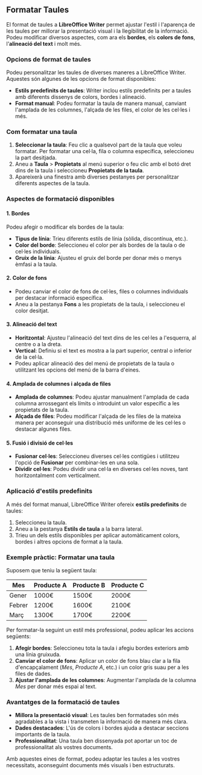 ## Formatar Taules

El format de taules a **LibreOffice Writer** permet ajustar l'estil i l'aparença de les taules per millorar la presentació visual i la llegibilitat de la informació. Podeu modificar diversos aspectes, com ara els **bordes**, els **colors de fons**, l'**alineació del text** i molt més.

### Opcions de format de taules

Podeu personalitzar les taules de diverses maneres a LibreOffice Writer. Aquestes són algunes de les opcions de format disponibles:

- **Estils predefinits de taules**: Writer inclou estils predefinits per a taules amb diferents dissenys de colors, bordes i alineació.
- **Format manual**: Podeu formatar la taula de manera manual, canviant l'amplada de les columnes, l'alçada de les files, el color de les cel·les i més.

### Com formatar una taula

1. **Seleccionar la taula**: Feu clic a qualsevol part de la taula que voleu formatar. Per formatar una cel·la, fila o columna específica, seleccioneu la part desitjada.
2. Aneu a **Taula** > **Propietats** al menú superior o feu clic amb el botó dret dins de la taula i seleccioneu **Propietats de la taula**.
3. Apareixerà una finestra amb diverses pestanyes per personalitzar diferents aspectes de la taula.

### Aspectes de formatació disponibles

#### 1. **Bordes**
   Podeu afegir o modificar els bordes de la taula:
   - **Tipus de línia**: Trieu diferents estils de línia (sòlida, discontínua, etc.).
   - **Color del borde**: Seleccioneu el color per als bordes de la taula o de cel·les individuals.
   - **Gruix de la línia**: Ajusteu el gruix del borde per donar més o menys èmfasi a la taula.

#### 2. **Color de fons**
   - Podeu canviar el color de fons de cel·les, files o columnes individuals per destacar informació específica.
   - Aneu a la pestanya **Fons** a les propietats de la taula, i seleccioneu el color desitjat.

#### 3. **Alineació del text**
   - **Horitzontal**: Ajusteu l'alineació del text dins de les cel·les a l'esquerra, al centre o a la dreta.
   - **Vertical**: Definiu si el text es mostra a la part superior, central o inferior de la cel·la.
   - Podeu aplicar alineació des del menú de propietats de la taula o utilitzant les opcions del menú de la barra d'eines.

#### 4. **Amplada de columnes i alçada de files**
   - **Amplada de columnes**: Podeu ajustar manualment l'amplada de cada columna arrossegant els límits o introduint un valor específic a les propietats de la taula.
   - **Alçada de files**: Podeu modificar l'alçada de les files de la mateixa manera per aconseguir una distribució més uniforme de les cel·les o destacar algunes files.

#### 5. **Fusió i divisió de cel·les**
   - **Fusionar cel·les**: Seleccioneu diverses cel·les contigües i utilitzeu l'opció de **Fusionar** per combinar-les en una sola.
   - **Dividir cel·les**: Podeu dividir una cel·la en diverses cel·les noves, tant horitzontalment com verticalment.

### Aplicació d'estils predefinits

A més del format manual, LibreOffice Writer ofereix **estils predefinits** de taules:

1. Seleccioneu la taula.
2. Aneu a la pestanya **Estils de taula** a la barra lateral.
3. Trieu un dels estils disponibles per aplicar automàticament colors, bordes i altres opcions de format a la taula.

### Exemple pràctic: Formatar una taula

Suposem que teniu la següent taula:

| Mes       | Producte A | Producte B | Producte C |
|-----------|------------|------------|------------|
| Gener     | 1000€      | 1500€      | 2000€      |
| Febrer    | 1200€      | 1600€      | 2100€      |
| Març      | 1300€      | 1700€      | 2200€      |

Per formatar-la seguint un estil més professional, podeu aplicar les accions següents:

1. **Afegir bordes**: Seleccioneu tota la taula i afegiu bordes exteriors amb una línia gruixuda.
2. **Canviar el color de fons**: Aplicar un color de fons blau clar a la fila d'encapçalament (*Mes*, *Producte A*, etc.) i un color gris suau per a les files de dades.
3. **Ajustar l'amplada de les columnes**: Augmentar l'amplada de la columna *Mes* per donar més espai al text.

### Avantatges de la formatació de taules

- **Millora la presentació visual**: Les taules ben formatades són més agradables a la vista i transmeten la informació de manera més clara.
- **Dades destacades**: L'ús de colors i bordes ajuda a destacar seccions importants de la taula.
- **Professionalitat**: Una taula ben dissenyada pot aportar un toc de professionalitat als vostres documents.

Amb aquestes eines de format, podeu adaptar les taules a les vostres necessitats, aconseguint documents més visuals i ben estructurats.
